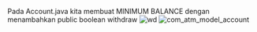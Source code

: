 Pada Account.java kita membuat MINIMUM BALANCE dengan menambahkan public boolean withdraw 
![wd](https://github.com/user-attachments/assets/32bf6496-0443-4642-b74d-d548a7921aca)
![com_atm_model_account](https://github.com/user-attachments/assets/2a2c395e-957c-4803-99b7-9bec844ff5d6)
